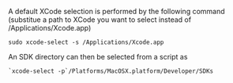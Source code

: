 A default XCode selection is performed by the following command (substitue a path to XCode you want to select instead of /Applications/Xcode.app)

```
sudo xcode-select -s /Applications/Xcode.app
```

An SDK directory can then be selected from a script as

```
`xcode-select -p`/Platforms/MacOSX.platform/Developer/SDKs
```
